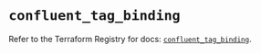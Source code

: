 # `confluent_tag_binding`

Refer to the Terraform Registry for docs: [`confluent_tag_binding`](https://registry.terraform.io/providers/confluentinc/confluent/2.11.0/docs/resources/tag_binding).
